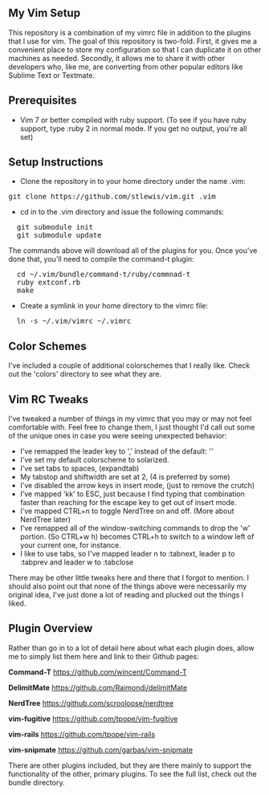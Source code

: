 ## My Vim Setup

This repository is a combination of my vimrc file in addition to the plugins that I use for vim. The goal of this repository is two-fold.  First, it gives me a convenient place to store my configuration so that I can duplicate it on other machines as needed. Secondly, it allows me to share it with other developers who, like me, are converting from other popular editors like Sublime Text or Textmate.

## Prerequisites

* Vim 7 or better compiled with ruby support. (To see if you have ruby support, type :ruby 2 in normal mode. If you get no output, you're all set)

## Setup Instructions

* Clone the repository in to your home directory under the name .vim:
<pre>git clone https://github.com/stlewis/vim.git .vim</pre>

* cd in to the .vim directory and issue the following commands:

<pre>
  git submodule init
  git submodule update
</pre>

The commands above will download all of the plugins for you. Once you've done that, you'll need to compile the command-t plugin:

<pre>
  cd ~/.vim/bundle/command-t/ruby/commnad-t
  ruby extconf.rb
  make
</pre>

* Create a symlink in your home directory to the vimrc file:

<pre>
  ln -s ~/.vim/vimrc ~/.vimrc
</pre>


## Color Schemes

I've included a couple of additional colorschemes that I really like. Check out the 'colors' directory to see what they are.

## Vim RC Tweaks

I've tweaked a number of things in my vimrc that you may or may not feel comfortable with.  Feel free to change them, I just thought I'd call out some of the unique ones in case you were seeing unexpected behavior:

* I've remapped the leader key to ',' instead of the default: '\'
* I've set my default colorscheme to solarized.
* I've set tabs to spaces, (expandtab)
* My tabstop and shiftwidth are set at 2, (4 is preferred by some)
* I've disabled the arrow keys in insert mode, (just to remove the crutch)
* I've mapped 'kk' to ESC, just because I find typing that combination faster than reaching for the escape key to get out of insert mode.
* I've mapped CTRL+n to toggle NerdTree on and off. (More about NerdTree later)
* I've remapped all of the window-switching commands to drop the 'w' portion. (So CTRL+w h) becomes CTRL+h to switch to a window left of your current one, for instance.
* I like to use tabs, so I've mapped leader n to :tabnext, leader p to :tabprev and leader w to :tabclose

There may be other little tweaks here and there that I forgot to mention. I should also point out that none of the things above were necessarily my original idea, I've just done a lot of reading and plucked out the things I liked.

## Plugin Overview

Rather than go in to a lot of detail here about what each plugin does, allow me to simply list them here and link to their Github pages:

**Command-T**
https://github.com/wincent/Command-T

**DelimitMate**
https://github.com/Raimondi/delimitMate

**NerdTree**
https://github.com/scrooloose/nerdtree

**vim-fugitive**
https://github.com/tpope/vim-fugitive

**vim-rails**
https://github.com/tpope/vim-rails

**vim-snipmate**
https://github.com/garbas/vim-snipmate

There are other plugins included, but they are there mainly to support the functionality of the other, primary plugins. To see the full list, check out the bundle directory.
